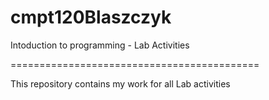 # cmpt120Blaszczyk

Intoduction to programming - Lab Activities

===========================================

This repository contains my work for all Lab activities